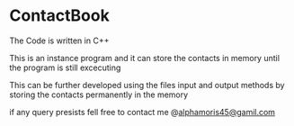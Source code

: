 # ContactBook
The Code is written in C++

This is an instance program and it can store the contacts in memory until the program is still excecuting

This can be further developed using the files input and output methods by storing the contacts permanently in the memory

if any query presists fell free to contact me @alphamoris45@gamil.com
